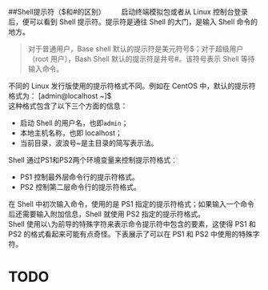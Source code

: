 ##Shell提示符（$和#的区别）
&emsp;&emsp;启动终端模拟包或者从 Linux 控制台登录后，便可以看到 Shell 提示符。提示符是通往 Shell 的大门，是输入 Shell 命令的地方。
>对于普通用户，Base shell 默认的提示符是美元符号$；对于超级用户（root 用户），Bash Shell 默认的提示符是井号#。该符号表示 Shell 等待输入命令。

不同的 Linux 发行版使用的提示符格式不同。例如在 CentOS 中，默认的提示符格式为：
	[admin@localhost ~]$  
这种格式包含了以下三个方面的信息：  

- 启动 Shell 的用户名，也即`admin`；  
- 本地主机名称，也即 localhost；  
- 当前目录，波浪号~是主目录的简写表示法。
  
Shell 通过PS1和PS2两个环境变量来控制提示符格式：  

- PS1 控制最外层命令行的提示符格式。  
- PS2 控制第二层命令行的提示符格式。  

在 Shell 中初次输入命令，使用的是 PS1 指定的提示符格式；如果输入一个命令后还需要输入附加信息，Shell 就使用 PS2 指定的提示符格式。  
Shell 使用以`\`为前导的特殊字符来表示命令提示符中包含的要素，这使得 PS1 和 PS2 的格式看起来可能有点奇怪。下表展示了可以在 PS1 和 PS2 中使用的特殊字符。  
# TODO



